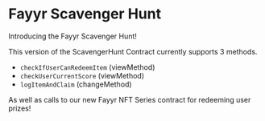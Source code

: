 # Fayyr Scavenger Hunt

Introducing the Fayyr Scavenger Hunt!

This version of the ScavengerHunt Contract currently supports 3 methods.

- `checkIfUserCanRedeemItem` (viewMethod)
- `checkUserCurrentScore` (viewMethod)
- `logItemAndClaim` (changeMethod)

As well as calls to our new Fayyr NFT Series contract for redeeming user prizes!
